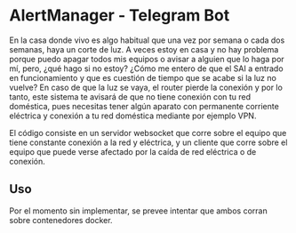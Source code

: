 # AlertManager - Telegram Bot

En la casa donde vivo es algo habitual que una vez por semana o cada dos semanas, haya un corte de luz. A veces estoy en casa y no hay problema porque puedo apagar todos mis equipos o avisar a alguien que lo haga por mí, pero, ¿qué hago si no estoy? ¿Cómo me entero de que el SAI a entrado en funcionamiento y que es cuestión de tiempo que se acabe si la luz no vuelve? En caso de que la luz se vaya, el router pierde la conexión y por lo tanto, este sistema te avisará de que no tiene conexión con tu red doméstica, pues necesitas tener algún aparato con permanente corriente eléctrica y conexión a tu red doméstica mediante por ejemplo VPN.

El código consiste en un servidor websocket que corre sobre el equipo que tiene constante conexión a la red y eléctrica, y un cliente que corre sobre el equipo que puede verse afectado por la caída de red eléctrica o de conexión.

## Uso

Por el momento sin implementar, se prevee intentar que ambos corran sobre contenedores docker.
